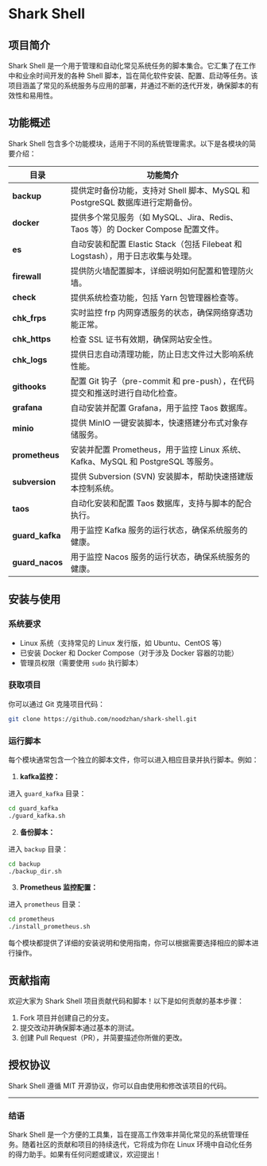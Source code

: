 # Shark Shell

## 项目简介

Shark Shell 是一个用于管理和自动化常见系统任务的脚本集合。它汇集了在工作中和业余时间开发的各种 Shell 脚本，旨在简化软件安装、配置、启动等任务。该项目涵盖了常见的系统服务与应用的部署，并通过不断的迭代开发，确保脚本的有效性和易用性。

## 功能概述

Shark Shell 包含多个功能模块，适用于不同的系统管理需求。以下是各模块的简要介绍：

| 目录                  | 功能简介                                       |
|---------------------|-------------------------------------------|
| **backup**           | 提供定时备份功能，支持对 Shell 脚本、MySQL 和 PostgreSQL 数据库进行定期备份。      |
| **docker**           | 提供多个常见服务（如 MySQL、Jira、Redis、Taos 等）的 Docker Compose 配置文件。 |
| **es**               | 自动安装和配置 Elastic Stack（包括 Filebeat 和 Logstash），用于日志收集与处理。 |
| **firewall**         | 提供防火墙配置脚本，详细说明如何配置和管理防火墙。                               |
| **check**             | 提供系统检查功能，包括 Yarn 包管理器检查等。                           |
| **chk_frps**          | 实时监控 frp 内网穿透服务的状态，确保网络穿透功能正常。                        |
| **chk_https**         | 检查 SSL 证书有效期，确保网站安全性。                                 |
| **chk_logs**          | 提供日志自动清理功能，防止日志文件过大影响系统性能。                         |
| **githooks**         | 配置 Git 钩子（pre-commit 和 pre-push），在代码提交和推送时进行自动化检查。     |
| **grafana**          | 自动安装并配置 Grafana，用于监控 Taos 数据库。                            |
| **minio**            | 提供 MinIO 一键安装脚本，快速搭建分布式对象存储服务。                           |
| **prometheus**       | 安装并配置 Prometheus，用于监控 Linux 系统、Kafka、MySQL 和 PostgreSQL 等服务。 |
| **subversion**       | 提供 Subversion (SVN) 安装脚本，帮助快速搭建版本控制系统。                   |
| **taos**             | 自动化安装和配置 Taos 数据库，支持与脚本的配合执行。                       |
| **guard_kafka**         | 用于监控 Kafka 服务的运行状态，确保系统服务的健康。                   |
| **guard_nacos**         | 用于监控 Nacos 服务的运行状态，确保系统服务的健康。                   |


## 安装与使用

### 系统要求

- Linux 系统（支持常见的 Linux 发行版，如 Ubuntu、CentOS 等）
- 已安装 Docker 和 Docker Compose（对于涉及 Docker 容器的功能）
- 管理员权限（需要使用 `sudo` 执行脚本）

### 获取项目

你可以通过 Git 克隆项目代码：

```bash
git clone https://github.com/noodzhan/shark-shell.git
```

### 运行脚本

每个模块通常包含一个独立的脚本文件，你可以进入相应目录并执行脚本。例如：

1. **kafka监控：**

进入 `guard_kafka` 目录：

```bash
cd guard_kafka
./guard_kafka.sh
```

2. **备份脚本：**

进入 `backup` 目录：

```bash
cd backup
./backup_dir.sh
```

3. **Prometheus 监控配置：**

进入 `prometheus` 目录：

```bash
cd prometheus
./install_prometheus.sh
```

每个模块都提供了详细的安装说明和使用指南，你可以根据需要选择相应的脚本进行操作。

## 贡献指南

欢迎大家为 Shark Shell 项目贡献代码和脚本！以下是如何贡献的基本步骤：

1. Fork 项目并创建自己的分支。
2. 提交改动并确保脚本通过基本的测试。
3. 创建 Pull Request（PR），并简要描述你所做的更改。

## 授权协议

Shark Shell 遵循 MIT 开源协议，你可以自由使用和修改该项目的代码。

---

### 结语

Shark Shell 是一个方便的工具集，旨在提高工作效率并简化常见的系统管理任务。随着社区的贡献和项目的持续迭代，它将成为你在 Linux 环境中自动化任务的得力助手。如果有任何问题或建议，欢迎提出！